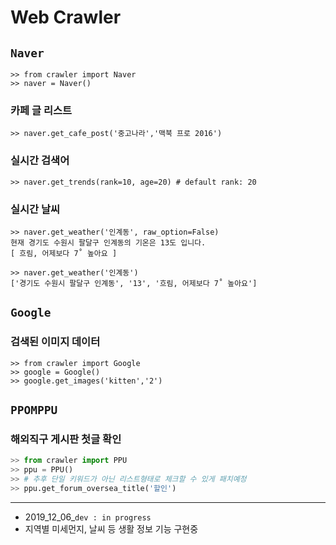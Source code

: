 # Web Crawler

## `Naver`

```python3
>> from crawler import Naver
>> naver = Naver()
```

### 카페 글 리스트

```python3
>> naver.get_cafe_post('중고나라','맥북 프로 2016')
```

### 실시간 검색어

```python3
>> naver.get_trends(rank=10, age=20) # default rank: 20
```

### 실시간 날씨

```python3
>> naver.get_weather('인계동', raw_option=False)
현재 경기도 수원시 팔달구 인계동의 기온은 13도 입니다. 
[ 흐림, 어제보다 7˚ 높아요 ]

>> naver.get_weather('인계동')
['경기도 수원시 팔달구 인계동', '13', '흐림, 어제보다 7˚ 높아요']
```


## `Google`

### 검색된 이미지 데이터

```python3
>> from crawler import Google
>> google = Google()
>> google.get_images('kitten','2')
```

## `PPOMPPU`

### 해외직구 게시판 첫글 확인

```python
>> from crawler import PPU
>> ppu = PPU()
>> # 추후 단일 키워드가 아닌 리스트형태로 체크할 수 있게 패치예정
>> ppu.get_forum_oversea_title('할인')
```

---

- 2019_12_06_`dev : in progress`
- 지역별 미세먼지, 날씨 등 생활 정보 기능 구현중
